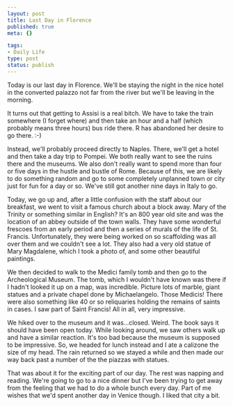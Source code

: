```yaml
--- 
layout: post
title: Last Day in Florence
published: true
meta: {}

tags: 
- Daily Life
type: post
status: publish
---
```

Today is our last day in Florence. We'll be staying the night in the nice hotel in the converted palazzo not far from the river but we'll be leaving in the morning. 

It turns out that getting to Assisi is a real bitch. We have to take the train somewhere (I forget where) and then take an hour and a half (which probably means three hours) bus ride there. R has abandoned her desire to go there. :-)

Instead, we'll probably proceed directly to Naples. There, we'll get a hotel and then take a day trip to Pompei. We both really want to see the ruins there and the museums. We also don't really want to spend more than four or five days in the hustle and bustle of Rome. Because of this, we are likely to do something random and go to some completely unplanned town or city just for fun for a day or so. We've still got another nine days in Italy to go.

Today, we go up and, after a little confusion with the staff about our breakfast, we went to visit a famous church about a block away. Mary of the Trinity or something similar in English? It's an 800 year old site and was the location of an abbey outside of the town walls. They have some wonderful frescoes from an early period and then a series of murals of the life of St. Francis. Unfortunately, they were being worked on so scaffolding was all over them and we couldn't see a lot. They also had a very old statue of Mary Magdalene, which I took a photo of, and some other beautiful paintings.

We then decided to walk to the Medici family tomb and then go to the Archeological Museum. The tomb, which I wouldn't have known was there if I hadn't looked it up on a map, was incredible. Picture lots of marble, giant statues and a private chapel done by Michaelangelo. Those Medicis! There were also something like 40 or so reliquaries holding the remains of saints in cases. I saw part of Saint Francis! All in all, very impressive.

We hiked over to the museum and it was...closed. Weird. The book says it should have been open today. While looking around, we saw others walk up and have a similar reaction. It's too bad because the museum is supposed to be impressive. So, we headed for lunch instead and I ate a calizone the size of my head. The rain returned so we stayed a while and then made our way back past a number of the the piazzas with statues. 

That was about it for the exciting part of our day. The rest was napping and reading. We're going to go to a nice dinner but I've been trying to get away from the feeling that we had to do a whole bunch every day. Part of me wishes that we'd spent another day in Venice though. I liked that city a bit.
